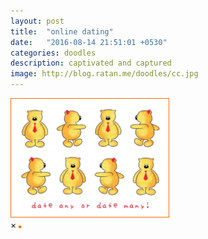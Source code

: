 ```yaml
---
layout: post
title:  "online dating"
date:   "2016-08-14 21:51:01 +0530"
categories: doodles
description: captivated and captured
image: http://blog.ratan.me/doodles/cc.jpg
---
```

<img id="myImg" style="border: 1px solid #FF6D00;" src="/doodles/o_dating.jpg" alt="" width="50%" height="50%">

<div id="myModal" class="modal">
  <span class="close">×</span>
  <img class="modal-content" id="img01" style="border: 2px solid #FF6D00;">
  <div id="caption"></div>
</div>

